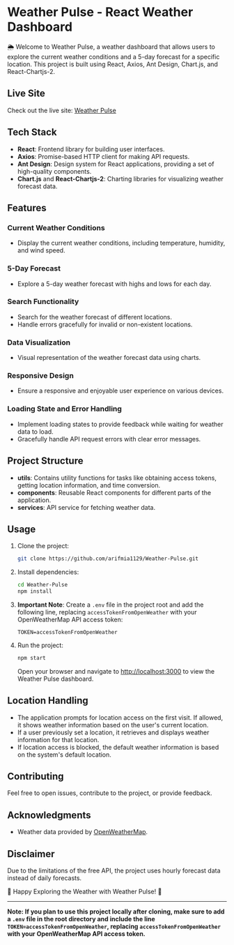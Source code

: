 # Weather Pulse - React Weather Dashboard

🌦️ Welcome to Weather Pulse, a weather dashboard that allows users to explore the current weather conditions and a 5-day forecast for a specific location. This project is built using React, Axios, Ant Design, Chart.js, and React-Chartjs-2.

## Live Site

Check out the live site: [Weather Pulse](https://weather-pulse-plum.vercel.app)

## Tech Stack

- **React**: Frontend library for building user interfaces.
- **Axios**: Promise-based HTTP client for making API requests.
- **Ant Design**: Design system for React applications, providing a set of high-quality components.
- **Chart.js** and **React-Chartjs-2**: Charting libraries for visualizing weather forecast data.

## Features

### Current Weather Conditions

- Display the current weather conditions, including temperature, humidity, and wind speed.

### 5-Day Forecast

- Explore a 5-day weather forecast with highs and lows for each day.

### Search Functionality

- Search for the weather forecast of different locations.
- Handle errors gracefully for invalid or non-existent locations.

### Data Visualization

- Visual representation of the weather forecast data using charts.

### Responsive Design

- Ensure a responsive and enjoyable user experience on various devices.

### Loading State and Error Handling

- Implement loading states to provide feedback while waiting for weather data to load.
- Gracefully handle API request errors with clear error messages.

## Project Structure

- **utils**: Contains utility functions for tasks like obtaining access tokens, getting location information, and time conversion.
- **components**: Reusable React components for different parts of the application.
- **services**: API service for fetching weather data.

## Usage

1. Clone the project:

   ```bash
   git clone https://github.com/arifmia1129/Weather-Pulse.git
   ```

2. Install dependencies:

   ```bash
   cd Weather-Pulse
   npm install
   ```

3. **Important Note**: Create a `.env` file in the project root and add the following line, replacing `accessTokenFromOpenWeather` with your OpenWeatherMap API access token:

   ```env
   TOKEN=accessTokenFromOpenWeather
   ```

4. Run the project:

   ```bash
   npm start
   ```

   Open your browser and navigate to [http://localhost:3000](http://localhost:3000) to view the Weather Pulse dashboard.

## Location Handling

- The application prompts for location access on the first visit. If allowed, it shows weather information based on the user's current location.
- If a user previously set a location, it retrieves and displays weather information for that location.
- If location access is blocked, the default weather information is based on the system's default location.

## Contributing

Feel free to open issues, contribute to the project, or provide feedback.

## Acknowledgments

- Weather data provided by [OpenWeatherMap](https://openweathermap.org/).

## Disclaimer

Due to the limitations of the free API, the project uses hourly forecast data instead of daily forecasts.

🚀 Happy Exploring the Weather with Weather Pulse! 🌈

---

**Note: If you plan to use this project locally after cloning, make sure to add a `.env` file in the root directory and include the line `TOKEN=accessTokenFromOpenWeather`, replacing `accessTokenFromOpenWeather` with your OpenWeatherMap API access token.**
